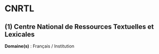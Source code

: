# CNRTL

## (1) Centre National de Ressources Textuelles et Lexicales

**Domaine(s)** : Français / Institution
